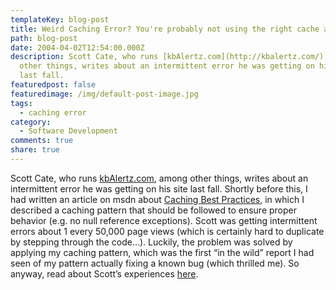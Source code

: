 ```yaml
---
templateKey: blog-post
title: Weird Caching Error? You're probably not using the right cache access pattern…
path: blog-post
date: 2004-04-02T12:54:00.000Z
description: Scott Cate, who runs [kbAlertz.com](http://kbalertz.com/), among
  other things, writes about an intermittent error he was getting on his site
  last fall.
featuredpost: false
featuredimage: /img/default-post-image.jpg
tags:
  - caching error
category:
  - Software Development
comments: true
share: true
---
```

<!--StartFragment-->

Scott Cate, who runs [kbAlertz.com](http://kbalertz.com/), among other things, writes about an intermittent error he was getting on his site last fall. Shortly before this, I had written an article on msdn about [Caching Best Practices](http://weblogs.asp.net/ssmith/archive/2003/06/20/9062.aspx), in which I described a caching pattern that should be followed to ensure proper behavior (e.g. no null reference exceptions). Scott was getting intermittent errors about 1 every 50,000 page views (which is certainly hard to duplicate by stepping through the code…). Luckily, the problem was solved by applying my caching pattern, which was the first “in the wild” report I had seen of my pattern actually fixing a known bug (which thrilled me). So anyway, read about Scott’s experiences [here](http://scottcate.mykb.com/Article_5CB26.aspx).

<!--EndFragment-->
